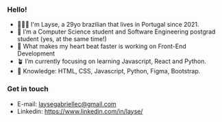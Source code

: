 ### Hello! <br>

- 👩🏻‍💻 I'm Layse, a 29yo brazilian that lives in Portugal since 2021.
- 🚀 I’m a Computer Science student and Software Engineering postgrad student (yes, at the same time!)
- 💖 What makes my heart beat faster is working on Front-End Development
- 🪴 I’m currently focusing on learning Javascript, React and Python. 
- 🔮 Knowledge: HTML, CSS, Javascript, Python, Figma, Bootstrap. 

### Get in touch <br>

- E-mail: laysegabriellec@gmail.com
- Linkedin: https://www.linkedin.com/in/layse/
